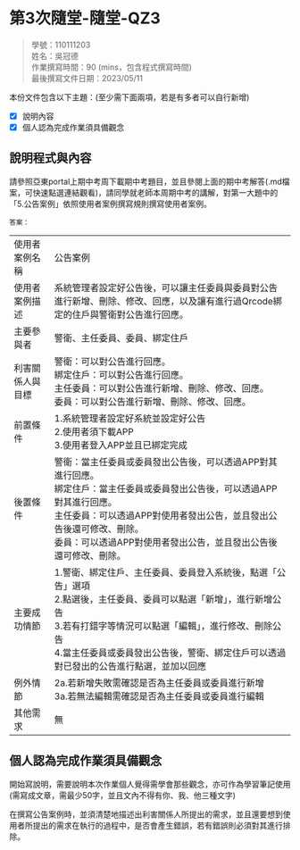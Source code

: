 # 第3次隨堂-隨堂-QZ3
>
>學號：110111203
><br />
>姓名：吳冠德
><br />
>作業撰寫時間：90 (mins，包含程式撰寫時間)
><br />
>最後撰寫文件日期：2023/05/11
>

本份文件包含以下主題：(至少需下面兩項，若是有多者可以自行新增)
- [x] 說明內容
- [x] 個人認為完成作業須具備觀念

## 說明程式與內容
請參照亞東portal上期中考周下載期中考題目，並且參閱上面的期中考解答(.md檔案，可快速點選連結觀看)，請同學就老師本周期中考的講解，對第一大題中的「5.公告案例」依照使用者案例撰寫規則撰寫使用者案例。

    答案：

<table>
<tr>
<td>使用者案例名稱</td>
<td>公告案例</td>
</tr>
<tr>
<td>使用者案例描述</td>
<td>系統管理者設定好公告後，可以讓主任委員與委員對公告進行新增、刪除、修改、回應，以及讓有進行過Qrcode綁定的住戶與警衛對公告進行回應。</td>
</tr>
<tr>
<td>主要參與者</td>
<td>警衛、主任委員、委員、綁定住戶</td>
</tr>
<tr>
<td>利害關係人與目標</td>
<td>警衛：可以對公告進行回應。<br />綁定住戶：可以對公告進行回應。<br />主任委員：可以對公告進行新增、刪除、修改、回應。<br />委員：可以對公告進行新增、刪除、修改、回應。</td>
</tr>
<tr>
<td>前置條件</td>
<td>1.系統管理者設定好系統並設定好公告<br />2.使用者須下載APP<br />3.使用者登入APP並且已綁定完成</td>
</tr>
<tr>
<td>後置條件</td>
<td>警衛：當主任委員或委員發出公告後，可以透過APP對其進行回應。<br />綁定住戶：當主任委員或委員發出公告後，可以透過APP對其進行回應。<br />主任委員：可以透過APP對使用者發出公告，並且發出公告後還可修改、刪除。<br />委員：可以透過APP對使用者發出公告，並且發出公告後還可修改、刪除。</td>
</tr>
<tr>
<td>主要成功情節</td>
<td>1.警衛、綁定住戶、主任委員、委員登入系統後，點選「公告」選項<br />2.點選後，主任委員、委員可以點選「新增」，進行新增公告<br />3.若有打錯字等情況可以點選「編輯」，進行修改、刪除公告<br />4.當主任委員或委員發出公告後，警衛、綁定住戶可以透過對已發出的公告進行點選，並加以回應</td>
</tr>
<tr>
<td>例外情節</td>
<td>2a.若新增失敗需確認是否為主任委員或委員進行新增<br />3a.若無法編輯需確認是否為主任委員或委員進行編輯</td>
</tr>
<tr>
<td>其他需求</td>
<td>無</td>
</tr>
</table>

## 個人認為完成作業須具備觀念

開始寫說明，需要說明本次作業個人覺得需學會那些觀念，亦可作為學習筆記使用 (需寫成文章，需最少50字，並且文內不得有你、我、他三種文字)

在撰寫公告案例時，並須清楚地描述出利害關係人所提出的需求，並且還要想到使用者所提出的需求在執行的過程中，是否會產生錯誤，若有錯誤則必須對其進行排除。